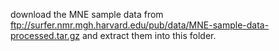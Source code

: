 download the MNE sample data from ftp://surfer.nmr.mgh.harvard.edu/pub/data/MNE-sample-data-processed.tar.gz and extract them into this folder.